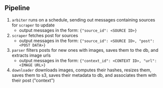 ## Pipeline

1. `arbiter` runs on a schedule, sending out messages containing sources for `scraper` to update
    - output messages in the form: `{"source_id": <SOURCE ID>}`
2. `scraper` fetches post for sources
    - output messages in the form: `{"source_id": <SOURCE ID>, "post": <POST DATA>}`
3. `parser` filters posts for new ones with images, saves them to the db, and extracts image urls
    - output messages in the form: `{"context_id": <CONTEXT ID>, "url": <IMAGE URL>}`
4. `downloader` downloads images, computes their hashes, resizes them, saves them to s3, saves their metadata to db, and associates them with their post ("context")
